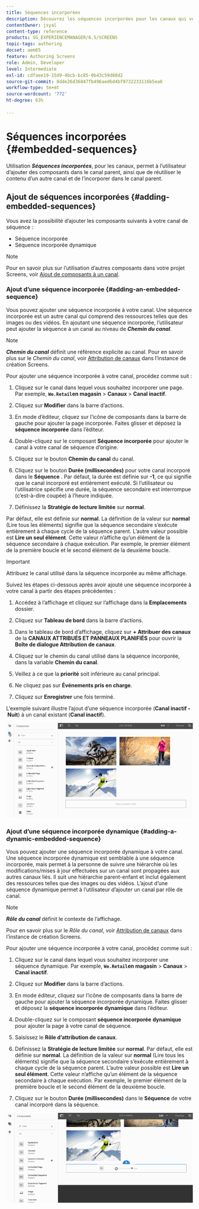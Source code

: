 ```yaml
---
title: Séquences incorporées
description: Découvrez les séquences incorporées pour les canaux qui vous permettent d’ajouter des composants dans le canal parent. Vous pouvez également réutiliser le contenu d’un autre canal et l’incorporer dans le canal parent.
contentOwner: jsyal
content-type: reference
products: SG_EXPERIENCEMANAGER/6.5/SCREENS
topic-tags: authoring
docset: aem65
feature: Authoring Screens
role: Admin, Developer
level: Intermediate
exl-id: cdfaee19-15d9-4bcb-bc85-0b43c59d88d2
source-git-commit: 8dde26d36847fb496aed6d4bf9732233116b5ea6
workflow-type: tm+mt
source-wordcount: '772'
ht-degree: 63%

---
```


# Séquences incorporées {#embedded-sequences}

Utilisation ***Séquences incorporées***, pour les canaux, permet à l’utilisateur d’ajouter des composants dans le canal parent, ainsi que de réutiliser le contenu d’un autre canal et de l’incorporer dans le canal parent.

## Ajout de séquences incorporées {#adding-embedded-sequences}

Vous avez la possibilité d’ajouter les composants suivants à votre canal de séquence :

* Séquence incorporée
* Séquence incorporée dynamique

>[!NOTE]
>
>Pour en savoir plus sur l’utilisation d’autres composants dans votre projet Screens, voir [Ajout de composants à un canal](adding-components-to-a-channel.md).

### Ajout d’une séquence incorporée {#adding-an-embedded-sequence}

Vous pouvez ajouter une séquence incorporée à votre canal. Une séquence incorporée est un autre canal qui comprend des ressources telles que des images ou des vidéos. En ajoutant une séquence incorporée, l’utilisateur peut ajouter la séquence à un canal au niveau de ***Chemin du canal***.

>[!NOTE]
>***Chemin du canal*** définit une référence explicite au canal.
>Pour en savoir plus sur le *Chemin du canal*, voir [Attribution de canaux](channel-assignment.md) dans l’instance de création Screens.

Pour ajouter une séquence incorporée à votre canal, procédez comme suit :

1. Cliquez sur le canal dans lequel vous souhaitez incorporer une page. Par exemple, **`We.Retail`en magasin** > **Canaux** > **Canal inactif**.

1. Cliquez sur **Modifier** dans la barre d’actions.
1. En mode d’éditeur, cliquez sur l’icône de composants dans la barre de gauche pour ajouter la page incorporée. Faites glisser et déposez la **séquence incorporée** dans l’éditeur.
1. Double-cliquez sur le composant **Séquence incorporée** pour ajouter le canal à votre canal de séquence d’origine.
1. Cliquez sur le bouton **Chemin du canal** du canal.
1. Cliquez sur le bouton **Durée (millisecondes)** pour votre canal incorporé dans le **Séquence** . Par défaut, la durée est définie sur **-1**, ce qui signifie que le canal incorporé est entièrement exécuté. Si l’utilisateur ou l’utilisatrice spécifie une durée, la séquence secondaire est interrompue (c’est-à-dire coupée) à l’heure indiquée.

1. Définissez la **Stratégie de lecture limitée** sur **normal**.

Par défaut, elle est définie sur **normal**. La définition de la valeur sur **normal** (Lire tous les éléments) signifie que la séquence secondaire s’exécute entièrement à chaque cycle de la séquence parent. L’autre valeur possible est **Lire un seul élément**. Cette valeur n’affiche qu’un élément de la séquence secondaire à chaque exécution. Par exemple, le premier élément de la première boucle et le second élément de la deuxième boucle.

>[!IMPORTANT]
>
>Attribuez le canal utilisé dans la séquence incorporée au même affichage.
>
>Suivez les étapes ci-dessous après avoir ajouté une séquence incorporée à votre canal à partir des étapes précédentes :
>
>1. Accédez à l’affichage et cliquez sur l’affichage dans la **Emplacements** dossier.
>1. Cliquez sur **Tableau de bord** dans la barre d’actions.
>1. Dans le tableau de bord d’affichage, cliquez sur **+ Attribuer des canaux** de la **CANAUX ATTRIBUÉS ET PANNEAUX PLANIFIÉS** pour ouvrir la **Boîte de dialogue Attribution de canaux**.
>
>1. Cliquez sur le chemin du canal utilisé dans la séquence incorporée, dans la variable **Chemin du canal**.
>1. Veillez à ce que la **priorité** soit inférieure au canal principal.
>
>1. Ne cliquez pas sur **Événements pris en charge**.
>1. Cliquez sur **Enregistrer** une fois terminé.
>

L’exemple suivant illustre l’ajout d’une séquence incorporée (**Canal inactif - Nuit**) à un canal existant (**Canal inactif**).

![new2](assets/new2.gif)

### Ajout d’une séquence incorporée dynamique {#adding-a-dynamic-embedded-sequence}

Vous pouvez ajouter une séquence incorporée dynamique à votre canal. Une séquence incorporée dynamique est semblable à une séquence incorporée, mais permet à la personne de suivre une hiérarchie où les modifications/mises à jour effectuées sur un canal sont propagées aux autres canaux liés. Il suit une hiérarchie parent-enfant et inclut également des ressources telles que des images ou des vidéos. L’ajout d’une séquence dynamique permet à l’utilisateur d’ajouter un canal par rôle de canal.

>[!NOTE]
>
>***Rôle du canal*** définit le contexte de l’affichage.
>
>Pour en savoir plus sur le *Rôle du canal*, voir [Attribution de canaux](channel-assignment.md) dans l’instance de création Screens.

Pour ajouter une séquence incorporée à votre canal, procédez comme suit :

1. Cliquez sur le canal dans lequel vous souhaitez incorporer une séquence dynamique. Par exemple, **`We.Retail`en magasin** > **Canaux** > **Canal inactif**.

1. Cliquez sur **Modifier** dans la barre d’actions.
1. En mode éditeur, cliquez sur l’icône de composants dans la barre de gauche pour ajouter la séquence incorporée dynamique. Faites glisser et déposez la **séquence incorporée** **dynamique** dans l’éditeur.

1. Double-cliquez sur le composant **séquence incorporée** **dynamique** pour ajouter la page à votre canal de séquence.

1. Saisissez le **Rôle d’attribution de canaux**.
1. Définissez la **Stratégie de lecture limitée** sur **normal**. Par défaut, elle est définie sur **normal**. La définition de la valeur sur **normal** (Lire tous les éléments) signifie que la séquence secondaire s’exécute entièrement à chaque cycle de la séquence parent. L’autre valeur possible est **Lire un seul élément**. Cette valeur n’affiche qu’un élément de la séquence secondaire à chaque exécution. Par exemple, le premier élément de la première boucle et le second élément de la deuxième boucle.

1. Cliquez sur le bouton **Durée (millisecondes)** dans le **Séquence** de votre canal incorporé dans la séquence.

![dernier](assets/latest.gif)
